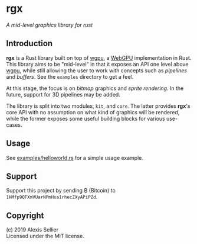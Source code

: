 rgx
===

*A mid-level graphics library for rust*

Introduction
------------
**rgx** is a Rust library built on top of [wgpu], a [WebGPU] implementation in Rust. This library
aims to be "mid-level" in that it exposes an API one level above [wgpu], while still allowing
the user to work with concepts such as *pipelines* and *buffers*. See the `examples` directory
to get a feel.

At this stage, the focus is on *bitmap* graphics and *sprite rendering*. In the future, support
for 3D pipelines may be added.

The library is split into two modules, `kit`, and `core`. The latter provides **rgx**'s core
API with no assumption on what kind of graphics will be rendered, while the former exposes some
useful building blocks for various use-cases.

[wgpu]: https://crates.io/crates/wgpu
[WebGPU]: https://www.w3.org/community/gpu/

Usage
-----
See [examples/helloworld.rs](examples/helloworld.rs) for a simple usage example.

Support
-------
Support this project by sending ₿ (Bitcoin) to `1HMfp9QFXmVUarNPmHxa1rhecZXyAPiPZd`.

Copyright
---------
(c) 2019 Alexis Sellier\
Licensed under the MIT license.
